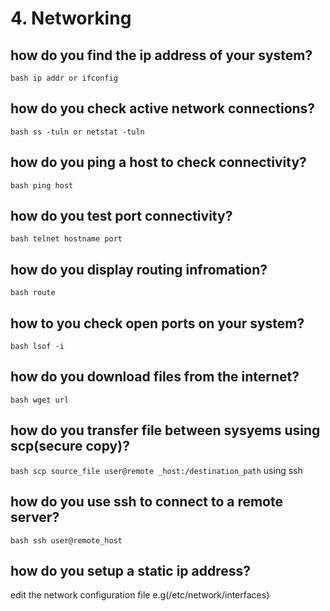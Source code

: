 # 4. Networking
## how do you find the ip address of your system?
```bash ip addr or ifconfig```
## how do you check active network connections?
```bash ss -tuln or netstat -tuln```
## how do you ping a host to check connectivity?
```bash ping host```
## how do you test port connectivity?
```bash telnet hostname port```
## how do you display routing infromation?
```bash route```
## how to you check open ports on your system?
```bash lsof -i```
## how do you download files from the internet?
```bash wget url```
## how do you transfer file between sysyems using scp(secure copy)?
```bash scp source_file user@remote _host:/destination_path```
using ssh
## how do you use ssh to connect to a remote server?
```bash ssh user@remote_host```
## how do you setup a static ip address?
edit the network configuration file e.g(/etc/network/interfaces)
